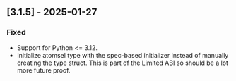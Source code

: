 
## [3.1.5] - 2025-01-27

### Fixed

- Support for Python <= 3.12.
- Initialize atomsel type with the spec-based initializer
instead of manually creating the type struct. This is part of
the Limited ABI so should be a lot more future proof. 

  
